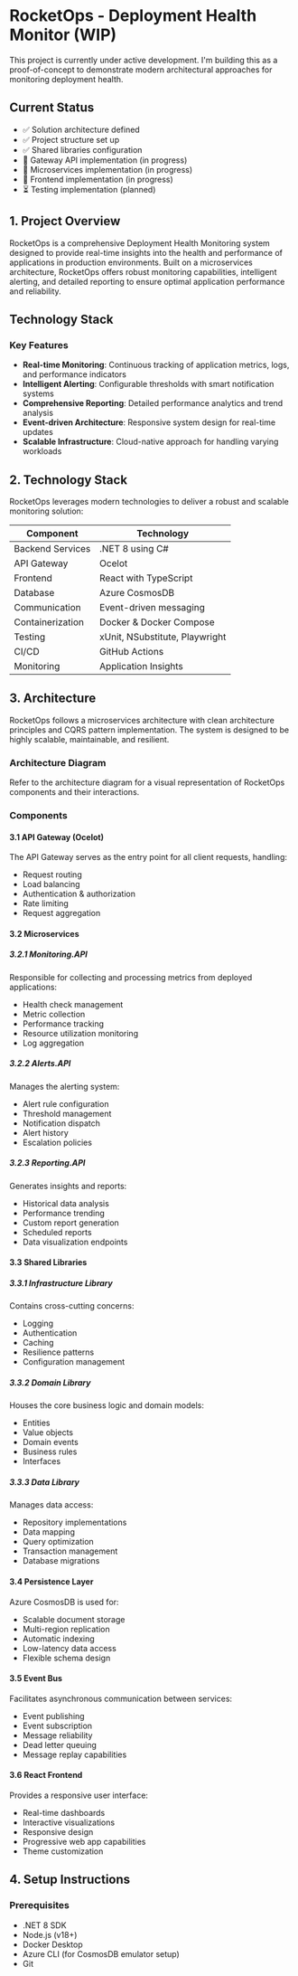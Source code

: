 # RocketOps - Deployment Health Monitor (WIP)

This project is currently under active development. I'm building this as a proof-of-concept to demonstrate modern architectural approaches for monitoring deployment health.

## Current Status

- ✅ Solution architecture defined
- ✅ Project structure set up
- ✅ Shared libraries configuration
- 🔄 Gateway API implementation (in progress)
- 🔄 Microservices implementation (in progress)
- 🔄 Frontend implementation (in progress)
- ⏳ Testing implementation (planned)

## 1. Project Overview

RocketOps is a comprehensive Deployment Health Monitoring system designed to provide real-time insights into the health and performance of applications in production environments. Built on a microservices architecture, RocketOps offers robust monitoring capabilities, intelligent alerting, and detailed reporting to ensure optimal application performance and reliability.

## Technology Stack

### Key Features

- **Real-time Monitoring**: Continuous tracking of application metrics, logs, and performance indicators
- **Intelligent Alerting**: Configurable thresholds with smart notification systems
- **Comprehensive Reporting**: Detailed performance analytics and trend analysis
- **Event-driven Architecture**: Responsive system design for real-time updates
- **Scalable Infrastructure**: Cloud-native approach for handling varying workloads

## 2. Technology Stack

RocketOps leverages modern technologies to deliver a robust and scalable monitoring solution:

| Component | Technology |
|-----------|------------|
| Backend Services | .NET 8 using C# |
| API Gateway | Ocelot |
| Frontend | React with TypeScript |
| Database | Azure CosmosDB |
| Communication | Event-driven messaging |
| Containerization | Docker & Docker Compose |
| Testing | xUnit, NSubstitute, Playwright |
| CI/CD | GitHub Actions |
| Monitoring | Application Insights |

## 3. Architecture

RocketOps follows a microservices architecture with clean architecture principles and CQRS pattern implementation. The system is designed to be highly scalable, maintainable, and resilient.

### Architecture Diagram

Refer to the architecture diagram for a visual representation of RocketOps components and their interactions.

### Components

#### 3.1 API Gateway (Ocelot)

The API Gateway serves as the entry point for all client requests, handling:

- Request routing
- Load balancing
- Authentication & authorization
- Rate limiting
- Request aggregation

#### 3.2 Microservices

##### 3.2.1 Monitoring.API

Responsible for collecting and processing metrics from deployed applications:

- Health check management
- Metric collection
- Performance tracking
- Resource utilization monitoring
- Log aggregation

##### 3.2.2 Alerts.API

Manages the alerting system:

- Alert rule configuration
- Threshold management
- Notification dispatch
- Alert history
- Escalation policies

##### 3.2.3 Reporting.API

Generates insights and reports:

- Historical data analysis
- Performance trending
- Custom report generation
- Scheduled reports
- Data visualization endpoints

#### 3.3 Shared Libraries

##### 3.3.1 Infrastructure Library

Contains cross-cutting concerns:

- Logging
- Authentication
- Caching
- Resilience patterns
- Configuration management

##### 3.3.2 Domain Library

Houses the core business logic and domain models:

- Entities
- Value objects
- Domain events
- Business rules
- Interfaces

##### 3.3.3 Data Library

Manages data access:

- Repository implementations
- Data mapping
- Query optimization
- Transaction management
- Database migrations

#### 3.4 Persistence Layer

Azure CosmosDB is used for:

- Scalable document storage
- Multi-region replication
- Automatic indexing
- Low-latency data access
- Flexible schema design

#### 3.5 Event Bus

Facilitates asynchronous communication between services:

- Event publishing
- Event subscription
- Message reliability
- Dead letter queuing
- Message replay capabilities

#### 3.6 React Frontend

Provides a responsive user interface:

- Real-time dashboards
- Interactive visualizations
- Responsive design
- Progressive web app capabilities
- Theme customization

## 4. Setup Instructions

### Prerequisites

- .NET 8 SDK
- Node.js (v18+)
- Docker Desktop
- Azure CLI (for CosmosDB emulator setup)
- Git

<!-- ### Local Development Setup

#### 4.1 Clone the Repository

```bash
git clone https://github.com/your-org/rocketops.git
cd rocketops
```

#### 4.2 Setup Environment

```bash
# Copy example environment files
cp .env.example .env
```

#### 4.3 Start Development Environment with Docker

```bash
docker-compose up -d
```

This will start:

- All microservices
- API Gateway
- CosmosDB emulator
- Message broker
- Frontend development server

#### 4.4 Initialize Database

```bash
# Run database migrations
dotnet run --project ./tools/DbMigrator/DbMigrator.csproj
```

#### 4.5 Access the Application

- Frontend: <http://localhost:3000>
- Swagger UI: <http://localhost:8080/swagger>
- Individual service Swagger endpoints:
  - Monitoring API: <http://localhost:5001/swagger>
  - Alerts API: <http://localhost:5002/swagger>
  - Reporting API: <http://localhost:5003/swagger>

### Manual Setup (Without Docker)

For detailed instructions on setting up services individually, refer to the [Manual Setup Guide](./docs/manual-setup.md).

## 5. Testing Approach

RocketOps implements a comprehensive testing strategy to ensure quality and reliability:

### 5.1 Unit Tests

- Focus on testing individual components in isolation
- Mock external dependencies using NSubstitute
- Target high code coverage for domain and application layers
- Run as part of CI pipeline

```bash
# Run all unit tests
dotnet test ./tests/UnitTests
```

### 5.2 Integration Tests

- Test interaction between components
- Use test containers for external dependencies
- Focus on repository implementations and service integrations
- Verify CQRS command/query handling

```bash
# Run all integration tests
dotnet test ./tests/IntegrationTests
```

### 5.3 End-to-End Tests

- Use Playwright for browser automation
- Test complete user journeys
- Verify frontend-backend integration
- Run against isolated test environment

```bash
# Install Playwright browsers
cd ./tests/E2ETests
npm install
npx playwright install

# Run E2E tests
npx playwright test
```

### 5.4 Performance Tests

- Load testing with k6
- Benchmark critical operations
- Verify scalability under load
- Run as part of release pipeline

## 6. Design Decisions and Patterns

### 6.1 Clean Architecture

RocketOps follows Clean Architecture principles to maintain a clear separation of concerns:

- **Core Domain**: Contains business logic, entities, and interfaces
- **Application Layer**: Implements use cases through CQRS
- **Infrastructure Layer**: Provides technical implementations
- **Presentation Layer**: Handles user interaction

Benefits:

- Independence from frameworks
- Testability
- Separation of concerns
- Dependency rule enforcement

### 6.2 CQRS (Command Query Responsibility Segregation)

- **Commands**: Handle write operations and state changes
- **Queries**: Handle read operations with optimized data access

Implementation details:

- MediatR for in-process messaging
- Separate command and query handlers
- Validation using FluentValidation
- Response caching for queries

### 6.3 Event-Driven Architecture

- Services communicate via events
- Loose coupling between components
- Improved system resilience
- Better scalability

Event flow:

1. Services publish domain events
2. Event bus distributes events
3. Subscribers process events asynchronously

### 6.4 API Design

- RESTful API design with resource-based routing
- FastEndpoints for streamlined endpoint definition
- Versioning support
- Comprehensive documentation with Swagger
- Standardized response formats
- Problem Details for error responses (RFC 7807)

### 6.5 Security Considerations

- JWT-based authentication
- Role-based authorization
- Data encryption at rest and in transit
- Rate limiting
- Input validation and sanitization
- Audit logging

## 7. Contributing

Please read our [Contributing Guidelines](./CONTRIBUTING.md) for details on submitting pull requests.

## 8. License

This project is licensed under the MIT License - see the [LICENSE](./LICENSE) file for details.

## 9. Support

For support, please contact the maintainers or raise an issue in the GitHub repository. -->
